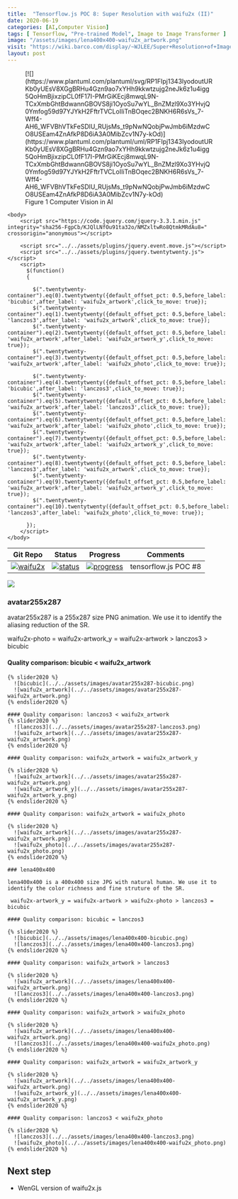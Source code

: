 ```yaml
---
title:  "Tensorflow.js POC 8: Super Resolution with waifu2x (II)"
date: 2020-06-19
categories: [AI,Computer Vision]
tags: [ Tensorflow, "Pre-trained Model", Image to Image Transformer ]
image: "/assets/images/lena400x400-waifu2x_artwork.png"
visit: "https://wiki.barco.com/display/~WJLEE/Super+Resolution+of+Images"
layout: post
---
```


<figure markdown="span">
[![](https://www.plantuml.com/plantuml/svg/RP1FIpj1343lyodoutURKb0yUEsV8XGgBRHu4Gzn9ao7xYHh9kkwtzujg2neJk6z1u4igg5QoHmBjixzipCL0fF17I-PMrGiKEcj8mwqL9N-TCxXmbGhtBdwannGBOVS8ji1OyoSu7wYL_BnZMzl9Xo3YHvjQ0Ymfog59d97YJYkH2FftrTVCLoIIiTnBOqec2BNKH6R6sVs_7-Wff4-AH6_WFVBhVTkFeSDlU_RUjsMs_t9pNwNQobjPwJmb6iMzdwCO8USEam4ZnAfkP8D6iA3A0MibZcv1N7y-kOd)](https://www.plantuml.com/plantuml/uml/RP1FIpj1343lyodoutURKb0yUEsV8XGgBRHu4Gzn9ao7xYHh9kkwtzujg2neJk6z1u4igg5QoHmBjixzipCL0fF17I-PMrGiKEcj8mwqL9N-TCxXmbGhtBdwannGBOVS8ji1OyoSu7wYL_BnZMzl9Xo3YHvjQ0Ymfog59d97YJYkH2FftrTVCLoIIiTnBOqec2BNKH6R6sVs_7-Wff4-AH6_WFVBhVTkFeSDlU_RUjsMs_t9pNwNQobjPwJmb6iMzdwCO8USEam4ZnAfkP8D6iA3A0MibZcv1N7y-kOd)
  <figcaption>Figure 1 Computer Vision in AI</figcaption>
</figure>

```{r echo=FALSE, eval=FALSE}
<body>
    <script src="https://code.jquery.com/jquery-3.3.1.min.js" integrity="sha256-FgpCb/KJQlLNfOu91ta32o/NMZxltwRo8QtmkMRdAu8=" crossorigin="anonymous"></script>

    <script src="../../assets/plugins/jquery.event.move.js"></script>
    <script src="../../assets/plugins/jquery.twentytwenty.js"></script>
    <script>
      $(function()
      {

        $(".twentytwenty-container").eq(0).twentytwenty({default_offset_pct: 0.5,before_label: 'bicubic',after_label: 'waifu2x_artwork',click_to_move: true});
        $(".twentytwenty-container").eq(1).twentytwenty({default_offset_pct: 0.5,before_label: 'lanczos3',after_label: 'waifu2x_artwork',click_to_move: true});
        $(".twentytwenty-container").eq(2).twentytwenty({default_offset_pct: 0.5,before_label: 'waifu2x_artwork',after_label: 'waifu2x_artwork_y',click_to_move: true});
        $(".twentytwenty-container").eq(3).twentytwenty({default_offset_pct: 0.5,before_label: 'waifu2x_artwork',after_label: 'waifu2x_photo',click_to_move: true});

        $(".twentytwenty-container").eq(4).twentytwenty({default_offset_pct: 0.5,before_label: 'bicubic',after_label: 'lanczos3',click_to_move: true});
        $(".twentytwenty-container").eq(5).twentytwenty({default_offset_pct: 0.5,before_label: 'waifu2x_artwork',after_label: 'lanczos3',click_to_move: true});
        $(".twentytwenty-container").eq(6).twentytwenty({default_offset_pct: 0.5,before_label: 'waifu2x_artwork',after_label: 'waifu2x_photo',click_to_move: true});
        $(".twentytwenty-container").eq(7).twentytwenty({default_offset_pct: 0.5,before_label: 'waifu2x_artwork',after_label: 'waifu2x_artwork_y',click_to_move: true});
        $(".twentytwenty-container").eq(8).twentytwenty({default_offset_pct: 0.5,before_label: 'lanczos3',after_label: 'waifu2x_artwork',click_to_move: true});
        $(".twentytwenty-container").eq(9).twentytwenty({default_offset_pct: 0.5,before_label: 'waifu2x_artwork',after_label: 'waifu2x_artwork_y',click_to_move: true});
        $(".twentytwenty-container").eq(10).twentytwenty({default_offset_pct: 0.5,before_label: 'lanczos3',after_label: 'waifu2x_photo',click_to_move: true});

      });
    </script>
</body>

```

| Git Repo                                                                                                                                         | Status                                                                                                                                                                | Progress                                                                                                                    | Comments                                                     |
|--------------------------------------------------------------------------------------------------------------------------------------------------|-----------------------------------------------------------------------------------------------------------------------------------------------------------------------|----------------------------------------------------------------------------------------------------------------------------------------|--------------------------------------------------------------|
| [![waifu2x](https://img.shields.io/badge/waifu2x_tfjs-gray?logo=tensorflow)](https://git.barco.com/users/wjlee/repos/waifu2x-tfjs/browse) | [![status](https://tailab.barco.com:9443/deeplearningcomputing/waifu2x-tfjs/badges/master/pipeline.svg)](https://tailab.barco.com:9443/deeplearningcomputing/waifu2x-tfjs/pipelines) | [![progress](https://img.shields.io/badge/waifu2x_tfjs-POC-red)](http://dlc.barco.com:3002/)|tensorflow.js POC #8|


[![](https://rebrand.ly/dlc_png_url)](https://rebrand.ly/dlc_uml_url)


### avatar255x287

avatar255x287 is a 255x287 size PNG animation. We use it to identify the aliasing reduction of the SR.

waifu2x-photo = waifu2x-artwork_y = waifu2x-artwork > lanczos3 > bicubic

#### Quality comparison: bicubic < waifu2x_artwork
```{r echo=FALSE, eval=FALSE}
{% slider2020 %}
  ![bicubic](../../assets/images/avatar255x287-bicubic.png)
  ![waifu2x_artwork](../../assets/images/avatar255x287-waifu2x_artwork.png)
{% endslider2020 %}

#### Quality comparison: lanczos3 < waifu2x_artwork
{% slider2020 %}
  ![lanczos3](../../assets/images/avatar255x287-lanczos3.png)
  ![waifu2x_artwork](../../assets/images/avatar255x287-waifu2x_artwork.png)
{% endslider2020 %}

#### Quality comparison: waifu2x_artwork = waifu2x_artwork_y

{% slider2020 %}
  ![waifu2x_artwork](../../assets/images/avatar255x287-waifu2x_artwork.png)
  ![waifu2x_artwork_y](../../assets/images/avatar255x287-waifu2x_artwork_y.png)
{% endslider2020 %}

#### Quality comparison: waifu2x_artwork = waifu2x_photo

{% slider2020 %}
  ![waifu2x_artwork](../../assets/images/avatar255x287-waifu2x_artwork.png)
  ![waifu2x_photo](../../assets/images/avatar255x287-waifu2x_photo.png)
{% endslider2020 %}

### lena400x400

lena400x400 is a 400x400 size JPG with natural human. We use it to identify the color richness and fine struture of the SR.

 waifu2x-artwork_y = waifu2x-artwork > waifu2x-photo > lanczos3 = bicubic

#### Quality comparison: bicubic = lanczos3

{% slider2020 %}
  ![bicubic](../../assets/images/lena400x400-bicubic.png)
  ![lanczos3](../../assets/images/lena400x400-lanczos3.png)
{% endslider2020 %}

#### Quality comparison: waifu2x_artwork > lanczos3

{% slider2020 %}
  ![waifu2x_artwork](../../assets/images/lena400x400-waifu2x_artwork.png)
  ![lanczos3](../../assets/images/lena400x400-lanczos3.png)
{% endslider2020 %}

#### Quality comparison: waifu2x_artwork > waifu2x_photo

{% slider2020 %}
  ![waifu2x_artwork](../../assets/images/lena400x400-waifu2x_artwork.png)
  ![lanczos3](../../assets/images/lena400x400-waifu2x_photo.png)
{% endslider2020 %}

#### Quality comparison: waifu2x_artwork = waifu2x_artwork_y

{% slider2020 %}
  ![waifu2x_artwork](../../assets/images/lena400x400-waifu2x_artwork.png)
  ![waifu2x_artwork_y](../../assets/images/lena400x400-waifu2x_artwork_y.png)
{% endslider2020 %}

#### Quality comparison: lanczos3 < waifu2x_photo

{% slider2020 %}
  ![lanczos3](../../assets/images/lena400x400-lanczos3.png)
  ![waifu2x_photo](../../assets/images/lena400x400-waifu2x_photo.png)
{% endslider2020 %}
```
## Next step
* WenGL version of waifu2x.js



